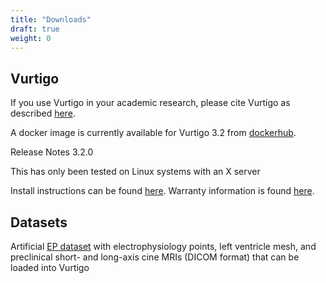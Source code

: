 ```yaml
---
title: "Downloads"
draft: true
weight: 0
---
```

## Vurtigo

If you use Vurtigo in your academic research, please cite Vurtigo as described [here]().

A docker image is currently available for Vurtigo 3.2 from [dockerhub](https://hub.docker.com/r/labonny/vurtigo).

Release Notes 3.2.0

This has only been tested on Linux systems with an X server

Install instructions can be found [here](). Warranty information is found [here]().

## Datasets
Artificial [EP dataset](https://github.com/WrightGroupSRI/ep-dataset) with electrophysiology points, left ventricle mesh, and preclinical short- and long-axis cine MRIs (DICOM format) that can be loaded into Vurtigo
